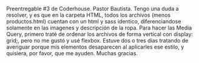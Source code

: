 Preentregable #3 de Coderhouse. Pastor Bautista. 
Tengo una duda a resolver, y es que en la carpeta HTML, todos los archivos (menos productos.html) cuentan con un html y sass identico, diferenciandose solamente en las imagenes y descripción de la ropa. Para hacer las Media Query, primero traté de ordenar los archivos de forma vertical con display: grid;, pero no me gustó y usé flexbox. Estuve dos o tres días tratando de averiguar porque mis elementos desaparecen al aplicarles ese estilo, y quisiera, por favor, que me ayuden. Muchas gracias.